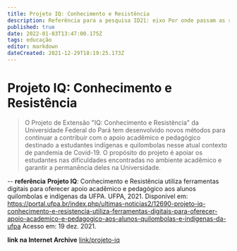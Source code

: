 ```yaml
---
title: Projeto IQ: Conhecimento e Resistência
description: Referência para a pesquisa ID21: eixo Por onde passam as soluções.
published: true
date: 2022-01-03T13:47:00.175Z
tags: educação
editor: markdown
dateCreated: 2021-12-29T18:19:25.173Z
---
```


# Projeto IQ: Conhecimento e Resistência 

> O Projeto de Extensão "IQ: Conhecimento e Resistência" da Universidade Federal do Pará tem desenvolvido novos métodos para continuar a contribuir com o apoio acadêmico e pedagógico destinado a estudantes indígenas e quilombolas nesse atual contexto de pandemia de Covid-19. O propósito do projeto é apoiar os estudantes nas dificuldades encontradas no ambiente acadêmico e garantir a permanência deles na Universidade. 

--
**referência**
**Projeto IQ**: Conhecimento e Resistência utiliza ferramentas digitais para oferecer apoio acadêmico e pedagógico aos alunos quilombolas e indígenas da UFPA. UFPA, 2021. Disponível em: https://portal.ufpa.br/index.php/ultimas-noticias2/12690-projeto-iq-conhecimento-e-resistencia-utiliza-ferramentas-digitais-para-oferecer-apoio-academico-e-pedagogico-aos-alunos-quilombolas-e-indigenas-da-ufpa Acesso em: 19 dez. 2021.

**link na Internet Archive** 
[link/projeto-iq](https://web.archive.org/web/20220103134115/https://portal.ufpa.br/index.php/ultimas-noticias2/12690-projeto-iq-conhecimento-e-resistencia-utiliza-ferramentas-digitais-para-oferecer-apoio-academico-e-pedagogico-aos-alunos-quilombolas-e-indigenas-da-ufpa)